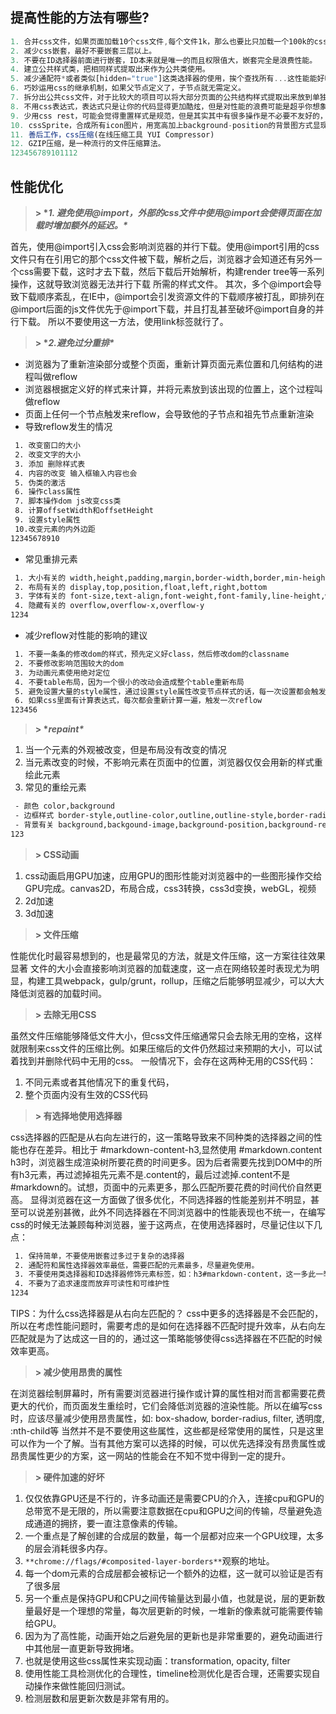 ## 提高性能的方法有哪些?

```javascript
1. 合并css文件，如果页面加载10个css文件,每个文件1k，那么也要比只加载一个100k的css文件慢。
2. 减少css嵌套，最好不要嵌套三层以上。
3. 不要在ID选择器前面进行嵌套，ID本来就是唯一的而且权限值大，嵌套完全是浪费性能。
4. 建立公共样式类，把相同样式提取出来作为公共类使用。
5. 减少通配符*或者类似[hidden="true"]这类选择器的使用，挨个查找所有...这性能能好吗？
6. 巧妙运用css的继承机制，如果父节点定义了，子节点就无需定义。
7. 拆分出公共css文件，对于比较大的项目可以将大部分页面的公共结构样式提取出来放到单独css文件里，这样一次下载 后就放到缓存里，当然这种做法会增加请求，具体做法应以实际情况而定。
8. 不用css表达式，表达式只是让你的代码显得更加酷炫，但是对性能的浪费可能是超乎你想象的。
9. 少用css rest，可能会觉得重置样式是规范，但是其实其中有很多操作是不必要不友好的，有需求有兴趣，可以选择normolize.css。
10. cssSprite，合成所有icon图片，用宽高加上background-position的背景图方式显现icon图，这样很实用，减少了http请求。
11. 善后工作，css压缩(在线压缩工具 YUI Compressor)
12. GZIP压缩，是一种流行的文件压缩算法。
123456789101112
```

## 性能优化

> **> \**1. 避免使用@import，外部的css文件中使用@import会使得页面在加载时增加额外的延迟。\****

首先，使用@import引入css会影响浏览器的并行下载。使用@import引用的css文件只有在引用它的那个css文件被下载，解析之后，浏览器才会知道还有另外一个css需要下载，这时才去下载，然后下载后开始解析，构建render tree等一系列操作，这就导致浏览器无法并行下载
所需的样式文件。
其次，多个@import会导致下载顺序紊乱，在IE中，@import会引发资源文件的下载顺序被打乱，即排列在@import后面的js文件优先于@import下载，并且打乱甚至破坏@import自身的并行下载。
所以不要使用这一方法，使用link标签就行了。

> **> \**2.避免过分重排\****

- 浏览器为了重新渲染部分或整个页面，重新计算页面元素位置和几何结构的进程叫做reflow
- 浏览器根据定义好的样式来计算，并将元素放到该出现的位置上，这个过程叫做reflow
- 页面上任何一个节点触发来reflow，会导致他的子节点和祖先节点重新渲染
- 导致reflow发生的情况

```bash
 1. 改变窗口的大小  
 2. 改变文字的大小
 3. 添加 删除样式表
 4. 内容的改变 输入框输入内容也会
 5. 伪类的激活
 6. 操作class属性
 7. 脚本操作dom js改变css类
 8. 计算offsetWidth和offsetHeight
 9. 设置style属性
 10.改变元素的内外边距 
12345678910
```

- 常见重排元素

```bash
 1. 大小有关的 width,height,padding,margin,border-width,border,min-height
 2. 布局有关的 display,top,position,float,left,right,bottom
 3. 字体有关的 font-size,text-align,font-weight,font-family,line-height,white-space,vertical-align
 4. 隐藏有关的 overflow,overflow-x,overflow-y
1234
```

- 减少reflow对性能的影响的建议

```bash
 1. 不要一条条的修改dom的样式，预先定义好class，然后修改dom的classname
 2. 不要修改影响范围较大的dom
 3. 为动画元素使用绝对定位
 4. 不要table布局，因为一个很小的改动会造成整个table重新布局
 5. 避免设置大量的style属性，通过设置style属性改变节点样式的话，每一次设置都会触发一次reflow，所以最好使用class属性
 6. 如果css里面有计算表达式，每次都会重新计算一遍，触发一次reflow
123456
```

> **> \**repaint\****

1. 当一个元素的外观被改变，但是布局没有改变的情况
2. 当元素改变的时候，不影响元素在页面中的位置，浏览器仅仅会用新的样式重绘此元素
3. 常见的重绘元素

```bash
 - 颜色 color,background
 - 边框样式 border-style,outline-color,outline,outline-style,border-radius,box-shadow,outline-width
 - 背景有关 background,backgound-image,background-position,background-repeat,background-size
123
```

> **> CSS动画**

1. css动画启用GPU加速，应用GPU的图形性能对浏览器中的一些图形操作交给GPU完成。canvas2D，布局合成，css3转换，css3d变换，webGL，视频
2. 2d加速
3. 3d加速

> **> 文件压缩**

性能优化时最容易想到的，也是最常见的方法，就是文件压缩，这一方案往往效果显著
文件的大小会直接影响浏览器的加载速度，这一点在网络较差时表现尤为明显，构建工具webpack，gulp/grunt，rollup，压缩之后能够明显减少，可以大大降低浏览器的加载时间。

> **> 去除无用CSS**

虽然文件压缩能够降低文件大小，但css文件压缩通常只会去除无用的空格，这样就限制来css文件的压缩比例。如果压缩后的文件仍然超过来预期的大小，可以试着找到并删除代码中无用的css。
一般情况下，会存在这两种无用的CSS代码：

1. 不同元素或者其他情况下的重复代码，
2. 整个页面内没有生效的CSS代码

> **> 有选择地使用选择器**

css选择器的匹配是从右向左进行的，这一策略导致来不同种类的选择器之间的性能也存在差异。相比于 #markdown-content-h3,显然使用 #markdown.content h3时，浏览器生成渲染树所要花费的时间更多。因为后者需要先找到DOM中的所有h3元素，再过滤掉祖先元素不是.content的，最后过滤掉.content不是#markdown的。试想，页面中的元素更多，那么匹配所要花费的时间代价自然更高。
显得浏览器在这一方面做了很多优化，不同选择器的性能差别并不明显，甚至可以说差别甚微，此外不同选择器在不同浏览器中的性能表现也不统一，在编写css的时候无法兼顾每种浏览器，鉴于这两点，在使用选择器时，尽量记住以下几点：

```bash
 1. 保持简单，不要使用嵌套过多过于复杂的选择器
 2. 通配符和属性选择器效率最低，需要匹配的元素最多，尽量避免使用。
 3. 不要使用类选择器和ID选择器修饰元素标签，如：h3#markdown-content，这一多此一举，还会降低效率
 4. 不要为了追求速度而放弃可读性和可维护性
1234
```

TIPS：为什么css选择器是从右向左匹配的？
css中更多的选择器是不会匹配的，所以在考虑性能问题时，需要考虑的是如何在选择器不匹配时提升效率，从右向左匹配就是为了达成这一目的的，通过这一策略能够使得css选择器在不匹配的时候效率更高。

> **> 减少使用昂贵的属性**

在浏览器绘制屏幕时，所有需要浏览器进行操作或计算的属性相对而言都需要花费更大的代价，而页面发生重绘时，它们会降低浏览器的渲染性能。所以在编写css时，应该尽量减少使用昂贵属性，如:
box-shadow, border-radius, filter, 透明度, :nth-child等
当然并不是不要使用这些属性，这些都是经常使用的属性，只是这里可以作为一个了解。当有其他方案可以选择的时候，可以优先选择没有昂贵属性或昂贵属性更少的方案，这一网站的性能会在不知不觉中得到一定的提升。

> **> 硬件加速的好坏**

1. 仅仅依靠GPU还是不行的，许多动画还是需要CPU的介入，连接cpu和GPU的总带宽不是无限的，所以需要注意数据在cpu和GPU之间的传输，尽量避免造成通道的拥挤，要一直注意像素的传输。
2. 一个重点是了解创建的合成层的数量，每一个层都对应来一个GPU纹理，太多的层会消耗很多内存。
3. `**chrome://flags/#composited-layer-borders**`观察的地址。
4. 每一个dom元素的合成层都会被标记一个额外的边框，这一就可以验证是否有了很多层
5. 另一个重点是保持GPU和CPU之间传输量达到最小值，也就是说，层的更新数量最好是一个理想的常量，每次层更新的时候，一堆新的像素就可能需要传输给GPU。
6. 因为为了高性能，动画开始之后避免层的更新也是非常重要的，避免动画进行中其他层一直更新导致拥堵。
7. 也就是使用这些css属性来实现动画：transformation, opacity, filter
8. 使用性能工具检测优化的合理性，timeline检测优化是否合理，还需要实现自动操作来做性能回归测试。
9. 检测层数和层更新次数是非常有用的。